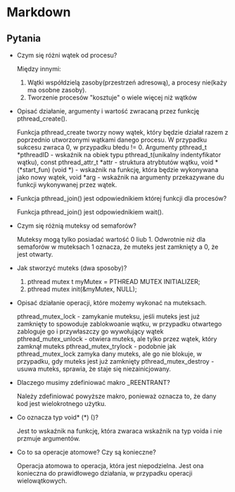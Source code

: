 # Markdown

## Pytania
- Czym się różni wątek od procesu?


    Między innymi:
    1. Wątki współdzielą zasoby(przestrzeń adresową), a procesy nie(każy ma osobne zasoby).
    2. Tworzenie procesów "kosztuje" o wiele więcej niż wątków

- Opisać działanie, argumenty i wartość zwracaną przez funkcję pthread_create().


    Funkcja pthread_create tworzy nowy wątek, który będzie działał razem z poprzednio utworzonymi wątkami danego procesu. W przypadku sukcesu zwraca 0, w przypadku błedu != 0. Argumenty pthread_t *pthreadID - wskaźnik na obiek typu pthread_t(unikalny indentyfikator wątku), const pthread_attr_t *attr - struktura atrybtutów wątku, void * (*start_fun) (void *) - wskaźnik na funkcję, która będzie wykonywana jako nowy wątek, void *arg - wskaźnik na argumenty przekazywane du funkcji wykonywanej przez wątek.

- Funkcja pthread_join() jest odpowiednikiem której funkcji dla procesów?


    Funkcja pthread_join() jest odpowiednikiem wait().

- Czym się różnią muteksy od semaforów?

    
    Muteksy mogą tylko posiadać wartość 0 liub 1. Odwrotnie niż dla semaforów w muteksach 1 oznacza, że muteks jest zamknięty a 0, że jest otwarty.


- Jak stworzyć muteks (dwa sposoby)?


    1. pthread mutex t myMutex = PTHREAD MUTEX INITIALIZER;
    2. pthread mutex init(&myMutex, NULL);

- Opisać działanie operacji, które możemy wykonać na muteksach.


    pthread_mutex_lock - zamykanie muteksu, jeśli muteks jest już zamknięty to spowoduje zablokwoanie wątku, w przypadku otwartego zabloguje go i przywłaszczy go wywołujący wątek
    pthread_mutex_unlock - otwiera muteks, ale tylko przez wątek, który zamknął muteks
    pthread_mutex_trylock - podobnie jak pthread_mutex_lock zamyka dany muteks, ale go nie blokuje, w przypadku, gdy muteks jest już zamknięty
    pthread_mutex_destroy - usuwa muteks, sprawia, że staje się niezainicjowany.

- Dlaczego musimy zdefiniować makro _REENTRANT?


    Należy zdefiniować powyższe makro, ponieważ oznacza to, że dany kod jest wielokrotnego użytku.

- Co oznacza typ void* (*) ()?


    Jest to wskaźnik na funkcję, która zwaraca wskaźnik na typ voida i nie przmuje argumentów.

- Co to sa operacje atomowe? Czy są konieczne?


    Operacja atomowa to operacja, która jest niepodzielna. Jest ona konieczna do prawidłowego działania, w przypadku operacji wielowątkowych. 
